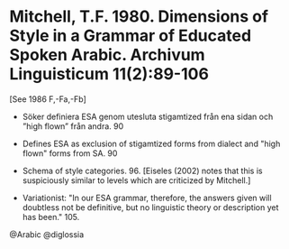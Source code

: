 # Mitchell, T.F.  1980. Dimensions of Style in a Grammar of Educated Spoken Arabic. Archivum Linguisticum 11(2):89-106

[See 1986 F,-Fa,-Fb]

- Söker definiera ESA genom utesluta stigamtized från ena sidan och ”high flown” från andra. 90
- Defines ESA as exclusion of stigamtized forms from dialect and "high flown" forms from SA. 90

- Schema of style categories. 96. [Eiseles (2002) notes that this is suspiciously similar to levels which are criticized by Mitchell.]

- Variationist: "In our ESA grammar, therefore, the answers given will doubtless not be definitive, but no linguistic theory or description yet has been." 105.

@Arabic
@diglossia
